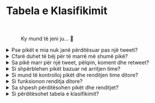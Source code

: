 # Tabela e Klasifikimit

<figure><img src="../../../.gitbook/assets/Prometheus_Throne.png" alt="" width="375"><figcaption><p>Ky mund të jeni ju... 👀</p></figcaption></figure>

<details>

<summary>Pse pikët e mia nuk janë përditësuar pas një tweeti?</summary>

Ne rifreskojmë të dhënat çdo 24 orë, kështu që pikët tuaja do të përditësohen sipas kësaj. Kini parasysh se një tweet duhet të ketë një sasi të caktuar angazhimi (shikime, pëlqime, komente, retweete) për të numëruar nga [LunarCrush](lunarcrush-test.md). Kjo mund të rezultojë në një vonim deri në 48 orë. Është e vlefshme të theksohet se nuk ka kufi për numrin e tweeteve që mund të postoni në një ditë. Kur tweetoni shpesh dhe në mënyrë të vazhdueshme, vonësitë e përpunimit të LunarCrush kanë një ndikim më të vogël.

</details>

<details>

<summary>Cfarë duhet të bëj për të marrë më shumë pikë?</summary>

Për të siguruar pikët më të larta për sezonin, synimi është të arrini pozicionin më të lartë në renditje çdo ditë. Qëndrimi i vazhdueshëm në mesin e 300 pjesëmarrësve të parë formon një bazë të fortë, por arritja e një pozicioni të shquar është një arritje që siguron pikët maksimale.

Ruajtja e një prezence të rregullt është e rëndësishme për të mos humbur pikët ditore. Për të optimizuar më tej pikët tuaja ditore, konsideroni këto praktika të mira:

Përdorni vlerësimin e ndikimit të [LunarCrush](lunarcrush-test.md). Ruajeni një orar postimi të rregullt (10-40 herë në ditë për ndikuesit kryesorë). Përdorni $tickers dhe #hashtags të sakta (#XBorg, $XBG dhe #XBG). Ofroni përmbajtje të vlefshme për të angazhuar ndjekësit tuaj. Interagjoni me postime relevante, veçanërisht ato që lidhen me tokenet, shkëmbimet ose NFT-të që jeni të apasionuar. Përparoni tërheqjen vizuale duke përdorur vizuale cilësore të lartë. Etiketoni individë tjerë të ndikueshëm dhe figura të njohura të lidhura me tokenet që fokusoheni. Evitoni përdorimin e tepërt të hashtag-ve të padobishëm për të parandaluar spam-in.

</details>

<details>

<summary>Sa pikë marr për një tweet, pëlqim, koment dhe retweet?</summary>

Duke u bazuar në [LunarCrush](lunarcrush-test.md), ne nuk caktojmë pikë për veprimet izoluar. LunarCrush mat angazhimin tuaj të përgjithshëm për projektin XBorg gjatë gjithë ditës dhe gjeneron një renditje. Sipas kësaj renditje ditore, lojtari mblidh pikë. Për më shumë detaje mbi se si llogaritet renditja e ndikimit, ju lutemi referohuni te [Pyetjet e Bëra Së Shpejti të LunarCrush](https://lunarcrush.com/faq/how-does-lunarcrush-calculate-social-influence).

</details>

<details>

<summary>Si shpërblehen pikët bazuar në arritjen time?</summary>

Aktivitetet e përgjithshme të angazhimit, duke përfshirë veprime si tweete, pëlqime, retweete, komente dhe ndjekës, luajnë një rol në përcaktimin e renditjes tuaj ditore të ndikuesit siç matet nga LunarCrush. XBorg cakton pikë në bazë të kësaj renditjeje çdo ditë gjatë fazës. Arritja e një renditje më të lartë në fund të fazeve rezulton në një shpërblim më të madh.

</details>

<details>

<summary>Si mund të kontrolloj pikët dhe renditjen time ditore?</summary>

Vizitoni <mark style="color:red;">**{LINKU PËR TABELËN E KLASIFIKIMIT}**</mark>. Renditja përditësohet çdo 24 orë.

</details>

<details>

<summary>Si funksionon renditja ditore?</summary>

Bazuar në renditjen tuaj, llogaritur dhe matur nga LunarCrush në 24 orët e fundit, merrni pikë në bazë të renditjes ditore.

Pikët shpërblehen si më poshtë:

<img src="../../../.gitbook/assets/points_distribution.png" alt="" data-size="original">

Nëse renditja juaj bie më poshtë vendit të 300-të, nuk do të merrni pikë për atë ditë. Por kjo është avantazhi i kësaj renditje: Çdo ditë keni një mundësi të re për të performuar.

Shpresojmë që kjo shpjegim të sigurojë qartësi për mënyrën se si mblidhen pikët.

</details>

<details>

<summary>Sa shpesh përditësohen pikët dhe renditjet?</summary>

Ne kryejmë nxjerrjen e të dhënave çdo ditë dhe caktojmë pikë për 300 ndikuesit e parë të ditës. Si rezultat, tabela e klasifikimit ndryshon një herë çdo 24 orë.

</details>

<details>

<summary>Si përditësohet tabela e klasifikimit?</summary>

Çdo ditë, fitoni pikë sipas renditjes tuaj ditore. Këto pikë akumulohen çdo ditë për të përgatitur tabelën e klasifikimit. Kjo tabelë e klasifikimit luan një rol të rëndësishëm në përcaktimin e shpërblimeve tuaja në fund të kualifikuesit ose sezonit.

</details>